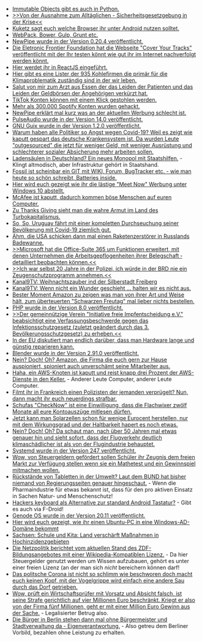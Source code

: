 * [Immutable Objects gibt es auch in Python.](https://www.onli-blogging.de/1990/Immutability-und-ein-praktischer-Einsatzzweck.html)
* [>>Von der Ausnahme zum Alltäglichen - Sicherheitsgesetzgebung in der Krise<<](https://verfassungsblog.de/von-der-ausnahme-zum-alltaglichen/)
* [Kuketz sagt euch welche Browser ihr unter Android nutzen solltet.](https://www.kuketz-blog.de/leserfrage-welcher-browser-ist-auf-android-empfehlenswert/)
* [WebPack, Bower, Gulp, Grunt etc.](https://opensource.com/article/20/11/javascript-build-tools)
* [NewPipe wurde in der Version 0.20.4 veröffentlicht.](https://newpipe.schabi.org/blog/pinned/release/newpipe-0.20.4/)
* [Die Eletronic Frontier Foundation hat die Webseite "Cover Your Tracks" veröffentlicht mit der Ihr testen könnt wie gut ihr im Internet nachverfolgt werden könnt.](https://firstpartysimulator.net/)
* [Hier werdet ihr in ReactJS eingeführt.](https://opensource.com/article/20/11/reactjs-tutorial)
* [Hier gibt es eine Lister der 935 Kohlefirmen die primär für die Klimaproblematik zuständig sind in der wir leben.](https://www.sonnenseite.com/de/wirtschaft/935-kohlefirmen-stuerzen-die-welt-in-die-klimakrise/)
* [Salut von mir zum Arzt aus Essen der das Leiden der Patienten und das Leiden der Geldbörsen der Angehörigen verkürzt hat.](https://tuxproject.de/blog/2020/11/sterbeverbot-post-mortem/)
* [TikTok Konten können mit einem Klick gestohlen werden.](https://www.bleepingcomputer.com/news/security/tiktok-fixes-bugs-allowing-account-takeover-with-one-click/)
* [Mehr als 300.000 Spotify Konten wurden gehackt.](https://www.bleepingcomputer.com/news/security/over-300k-spotify-accounts-hacked-in-credential-stuffing-attack/)
* [NewPipe erklärt mal kurz was an der aktuellen Werbung schlecht ist.](https://newpipe.schabi.org/blog/pinned/newpipe-and-online-advertising/)
* [PulseAudio wurde in der Version 14.0 veröffentlicht.](https://www.phoronix.com/scan.php?page=news_item&px=PulseAudio-14-Released)
* [GNU Guix wurde in der Version 1.2.0 veröffentlicht.](https://lwn.net/Articles/838177/rss)
* [Warum haben alle Politiker so Angst wegen Covid-19? Weil es zeigt wie kaputt gespart das deutsche Krankensystem ist. Da wurden Leute "outgesourced" die jetzt für weniger Geld, mit weniger Ausrüstung und schlechterer sozialer Absicherung mehr arbeiten sollen.](https://blog.fefe.de/?ts=a1421c7d)
* [Ladensäulen in Deutschland? Ein neues Monopol mit Staatshilfen.](https://www.sonnenseite.com/de/mobilitaet/deutschland-darf-nicht-zum-eldorado-der-ladesaeulen-monopolisten-werden/) - Klingt altmodisch, aber Infrastruktur gehört in Staatshand.
* [Fossil ist scheinbar ein GIT mit WIKI, Forum, BugTracker etc. - wie man heute so schön schreibt, Batteries inside.](https://opensource.com/article/20/11/fossil)
* [Hier wird euch gezeigt wie ihr die lästige "Meet Now" Werbung unter Windows 10 abstellt.](https://www.bleepingcomputer.com/news/microsoft/how-to-disable-microsofts-new-meet-now-feature-in-windows-10/)
* [McAfee ist kaputt, dadurch kommen böse Menschen auf euren Computer.](https://blog.fefe.de/?ts=a14050d9)
* [Zu Thanks Giving sieht man die wahre Armut im Land des Turbokapitalismus.](https://blog.fefe.de/?ts=a1404542)
* [So, So, Uruguay fährt mit einer kompletten Durchseuchung seiner Bevölkerung mit Covid-19 ziemlich gut.](https://blog.fefe.de/?ts=a140ad0c)
* [Ähm, die USA schicken dann mal einen Raketenzerstörer in Russlands Badewanne.](https://blog.fefe.de/?ts=a1409034)
* [>>Microsoft hat die Office-Suite 365 um Funktionen erweitert, mit denen Unter­nehmen die Arbeitsgepflogenheiten ihrer Belegschaft ­detailliert beobachten können.<<](https://blog.fefe.de/?ts=a143bc49)
* [>>Ich war selbst 20 Jahre in der Polizei, ich würde in der BRD nie ein Zeugenschutzprogramm annehmen.<<](https://blog.fefe.de/?ts=a14399cf)
* [Kanal9TV: Weihnachtszauber ind der Silberstadt Freiberg](https://www.youtube.com/watch?v=FZrD6MAoTsU)
* [Kanal9TV: Wenn nicht ein Wunder geschieht ... halten wir es nicht aus.](https://www.youtube.com/watch?v=z5HR-If9QJM)
* [Bester Moment Amazon zu zeigen was man von ihrer Art und Weise hält, zum überteuerten "Schwarzen Freutag" mal lieber nichts bestellen.](https://netzpolitik.org/2020/bits-amazon-befuerchtet-boykott-den-kann-man-ihm-schenken/)
* [PHP wurde in der Version 8.0 veröffentlicht.](https://www.phoronix.com/scan.php?page=news_item&px=PHP-8.0-Released)
* [>>Der gemeinnützige Verein "Initiative freie Impfentscheidung e.V." beabsichtigt eine  Verfassungsbeschwerde gegen das Infektionsschutzgesetz (zuletzt geändert durch das 3. Bevölkerungsschutzgesetz) zu erheben.<<](https://initiative-freie-impfentscheidung.de/verfassungsbeschwerde-und-gutachten-infektionsschutzgesetz/)
* [In der EU diskutiert man endlich darüber, dass man Hardware lange und günstig reparieren kann.](https://netzpolitik.org/2020/recht-auf-reparatur-lang-lebe-die-hardware/)
* [Blender wurde in der Version 2.91.0 veröffentlicht.](https://www.planet3dnow.de/cms/60197-blender-2-91-0/)
* [Nein? Doch! Oh? Amazon, die Firma die euch gern zur Hause auspioniert, spioniert auch unverschämt seine Mitarbeiter aus.](https://netzpolitik.org/2020/ueberwachung-am-arbeitsplatz-amazon-spioniert-seinen-beschaeftigten-in-leipzig-hinterher/)
* [Haha, ein AWS-Knoten ist kaputt und reist knapp drei Prozent der AWS-Dienste in den Keller.](https://blog.fefe.de/?ts=a14029d2) - Anderer Leute Computer, anderer Leute Computer.
* [Filmt ihr in Frankreich einen Polizisten der jemanden verprügelt? Nun, dann macht ihr euch neuerdings strafbar.](https://blog.fefe.de/?ts=a1402364)
* [Schufas "CheckNow" ist eine Einwilligung, dass die Flachwixer zwölf Monate all eure Kontoauszüge mitlesen dürfen.](https://blog.fefe.de/?ts=a14134ff)
* [Jetzt kann man Solarzellen schon für wenige Eurocent herstellen, nur mit dem Wirkungsgrad und der Haltbarkeit hapert es noch etwas.](https://www.sonnenseite.com/de/wissenschaft/perowskit-solarmodule-ultraschnell-herstellbar/)
* [Nein? Doch! Oh? Da schaut man, nach über 50 Jahren mal etwas genauer hin und sieht sofort, dass der Flugverkehr deutlich klimaschädlicher ist als von der Flugindustrie behauptet.](https://www.sonnenseite.com/de/umwelt/eu-kommissions-studie-zeigt-klimaschaedlichkeit-des-flugverkehrs-deutlich-unterschaetzt/)
* [Systemd wurde in der Version 247 veröffentlicht.](https://www.phoronix.com/scan.php?page=news_item&px=systemd-247)
* [Wow, von Steuergeldern gefördert sollen Schüler ihr Zeugnis dem freien Markt zur Verfügung stellen wenn sie ein Mathetest und ein Gewinnspiel mitmachen wollen.](https://www.kuketz-blog.de/mathe-im-advent-datenschutz-steht-nicht-im-fokus/)
* [Rückstände von Tabletten in der Umwelt? Laut dem BUND hat bisher niemand von Regierungsseiten genauer hingeschaut.](https://www.sonnenseite.com/de/umwelt/arzneimittelrueckstaende-in-der-umwelt-2/) - Wenn die Pharmaindustrie für etwas bekannt ist, dass für den pro aktiven Einsatz in Sachen Natur- und Menschenschutz!
* [Hackers keyboard als Alternative zur standard Android Tastatur?](https://ekiwi-blog.de/7816/hackers-keyboard-alternative-tastatur-fuer-android/) - Gibt es auch via F-Droid!
* [Genode OS wurde in der Version 20.11 veröffentlicht.](https://www.phoronix.com/scan.php?page=news_item&px=Genode-OS-20.11-Released)
* [Hier wird euch gezeigt, wie ihr einen Ubuntu-PC in eine Windows-AD-Domäne bekommt](https://www.windowspro.de/roland-eich/microsoft-sql-server-linux-einer-active-directory-domaene-verbinden)
* [Sachsen: Schule und Kita: Land verschärft Maßnahmen in Hochinzidenzgebieten](https://www.bildung.sachsen.de/blog/index.php/2020/11/27/schule-und-kita-land-verschaerft-massnahmen-in-hochinzidenzgebieten/)
* [Die Netzpolitik berichtet vom aktuellen Stand des ZDF-Bildungsangebotes mit einer Wikipedia-Kompatiblen Lizenz.](https://netzpolitik.org/2020/neues-zdf-bildungsangebot-zum-teil-mit-wikipedia-kompatiblen-lizenzen/) - Da hier Steuergelder genutzt werden um Wissen aufzubauen, gehört es unter einer freien Lizenz (an der man sich *nicht* bereichern können darf!
* [Das politsche Corona ist nicht so schlimm wie beschworen doch macht euch keinen Kopf, mit der Vogelgrippe wird einfach eine andere Sau durch das Dorf getrieben.](https://www.agrarheute.com/tier/vogelgrippe-neue-faelle-ueberblick-529519)
* [Wow, prüft ein Wirtschaftsprüfer mit Vorsatz und Absicht falsch, ist seine Strafe gerichtlich auf vier Millionen Euro beschränkt. Kriegt er also von der Firma fünf Millionen, geht er mit einer Million Euro Gewinn aus der Sache.](https://blog.fefe.de/?ts=a13c8a42) - Legalisierter Betrug also.
* [Die Bürger in Berlin stehen dann mal ohne Bürgermeister und Stadtverwaltung da - Eigenverantwortung.](https://blog.fefe.de/?ts=a13d442e) - Also getreu dem Berliner Vorbild, bezahlen ohne Leistung zu erhalten.
